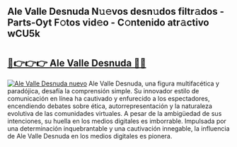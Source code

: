 ## Ale Valle Desnuda N𝚞𝚎vos desn𝚞dos filtr𝚊dos - Parts-Oyt F𝚘tos vid𝚎o - C𝚘ntenido atr𝚊ctivo wCU5k

# <h2><a href="http://mb4xgo.tromn.icu/?c=Ale+Valle+Desnuda">🔗👉👉👉 Ale Valle Desnuda 🔗🔗</a></h2>

[![Ale Valle Desnuda nuevo](https://i.imgur.com/pEAQMta.gif)](http://mb4xgo.tromn.icu/?c=Ale+Valle+Desnuda)
Ale Valle Desnuda, una figura multifacética y paradójica, desafía la comprensión simple. Su innovador estilo de comunicación en línea ha cautivado y enfurecido a los espectadores, encendiendo debates sobre ética, autorrepresentación y la naturaleza evolutiva de las comunidades virtuales. A pesar de la ambigüedad de sus intenciones, su huella en los medios digitales es imborrable. Impulsada por una determinación inquebrantable y una cautivación innegable, la influencia de Ale Valle Desnuda en los medios digitales es pionera.

